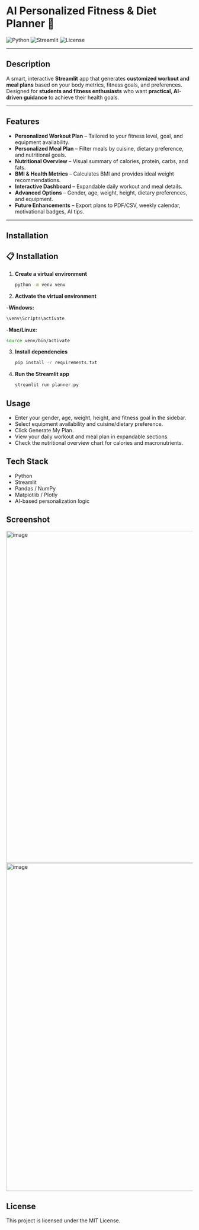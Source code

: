 # AI Personalized Fitness & Diet Planner 🍱

![Python](https://img.shields.io/badge/python-3.11-blue)
![Streamlit](https://img.shields.io/badge/streamlit-1.26.0-red)
![License](https://img.shields.io/badge/license-MIT-green)

---

## Description

A smart, interactive **Streamlit** app that generates **customized workout and meal plans** based on your body metrics, fitness goals, and preferences.  
Designed for **students and fitness enthusiasts** who want **practical, AI-driven guidance** to achieve their health goals.  

---

## Features

-  **Personalized Workout Plan** – Tailored to your fitness level, goal, and equipment availability.  
-  **Personalized Meal Plan** – Filter meals by cuisine, dietary preference, and nutritional goals.  
-  **Nutritional Overview** – Visual summary of calories, protein, carbs, and fats.  
-  **BMI & Health Metrics** – Calculates BMI and provides ideal weight recommendations.  
-  **Interactive Dashboard** – Expandable daily workout and meal details.  
-  **Advanced Options** – Gender, age, weight, height, dietary preferences, and equipment.  
-  **Future Enhancements** – Export plans to PDF/CSV, weekly calendar, motivational badges, AI tips.  

---

##  Installation

## 📋 Installation

1. **Create a virtual environment**

   ```bash
   python -m venv venv
2. **Activate the virtual environment**

 -**Windows:**

   ```bash
   \venv\Scripts\activate
   ```
-**Mac/Linux:** 

   ```bash
   source venv/bin/activate
   ```
3. **Install dependencies**

   ```bash
   pip install -r requirements.txt
   
4. **Run the Streamlit app**

   ```bash
   streamlit run planner.py

## Usage
- Enter your gender, age, weight, height, and fitness goal in the sidebar.
- Select equipment availability and cuisine/dietary preference.
- Click Generate My Plan.
- View your daily workout and meal plan in expandable sections.
- Check the nutritional overview chart for calories and macronutrients.

## Tech Stack
- Python 
- Streamlit
- Pandas / NumPy
- Matplotlib / Plotly
- AI-based personalization logic

## Screenshot
<img width="1912" height="896" alt="image" src="https://github.com/user-attachments/assets/c55c6f4e-6d87-4594-bc4b-41fd9808ab29" />


<img width="1917" height="885" alt="image" src="https://github.com/user-attachments/assets/65864b37-629e-48fe-8f26-794823bce2ef" />

## License

This project is licensed under the MIT License.



   
   



